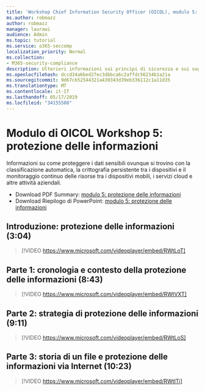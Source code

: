 ```yaml
---
title: 'Workshop Chief Information Security Officer (OICOL), modulo 5: protezione delle informazioni'
ms.author: robmazz
author: robmazz
manager: laurawi
audience: Admin
ms.topic: tutorial
ms.service: o365-seccomp
localization_priority: Normal
ms.collection:
- M365-security-compliance
description: Ulteriori informazioni sui principi di sicurezza e sui suggerimenti per modernizzare la sicurezza nell'organizzazione.
ms.openlocfilehash: dccd34a6bed27ec3dbbca6c2affdc56234b1a21a
ms.sourcegitcommit: 9d67cb52544321a430343d39eb336112c1a11d35
ms.translationtype: MT
ms.contentlocale: it-IT
ms.lasthandoff: 05/17/2019
ms.locfileid: "34155508"
---
```

# <a name="ciso-workshop-module-5-information-protection"></a>Modulo di OICOL Workshop 5: protezione delle informazioni

Informazioni su come proteggere i dati sensibili ovunque si trovino con la classificazione automatica, la crittografia persistente tra i dispositivi e il monitoraggio continuo delle risorse tra i dispositivi mobili, i servizi cloud e altre attività aziendali.

- Download PDF Summary: [modulo 5: protezione delle informazioni](media/ciso-workshop-5-information-protection-strategy.pdf)
- Download Riepilogo di PowerPoint: [modulo 5: protezione delle informazioni](https://docs.microsoft.com/office365/securitycompliance/media/ciso-workshop-5-information-protection-strategy.pptx)

## <a name="introduction-information-protection-304"></a>Introduzione: protezione delle informazioni (3:04)

> [!VIDEO https://www.microsoft.com/videoplayer/embed/RWtLoT]

## <a name="part-1-information-protection-history-and-context-843"></a>Parte 1: cronologia e contesto della protezione delle informazioni (8:43)

> [!VIDEO https://www.microsoft.com/videoplayer/embed/RWtVXT]

## <a name="part-2-information-protection-strategy-911"></a>Parte 2: strategia di protezione delle informazioni (9:11)

> [!VIDEO https://www.microsoft.com/videoplayer/embed/RWtLoS]

## <a name="part-3-story-of-a-file-and-protecting-information-anywhere-1023"></a>Parte 3: storia di un file e protezione delle informazioni via Internet (10:23)

> [!VIDEO https://www.microsoft.com/videoplayer/embed/RWtITi]